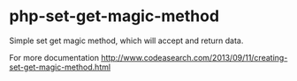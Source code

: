 php-set-get-magic-method
========================

Simple set get magic method, which will accept and return data.

For more documentation http://www.codeasearch.com/2013/09/11/creating-set-get-magic-method.html
